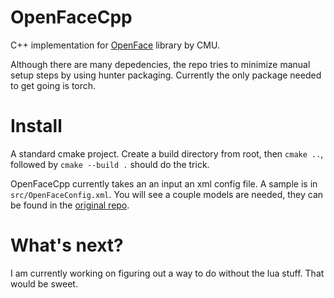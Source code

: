 # OpenFaceCpp
C++ implementation for [OpenFace](https://github.com/cmusatyalab/openface) library by CMU.  

Although there are many depedencies, the repo tries to minimize manual setup steps by using hunter packaging. Currently the only package needed to get going is torch.

# Install
A standard cmake project. Create a build directory from root, then `cmake ..`, followed by `cmake --build .` should do the trick. 

OpenFaceCpp currently takes an an input an xml config file. A sample is in `src/OpenFaceConfig.xml`. You will see a couple models are needed, they can be found in the [original repo](https://github.com/cmusatyalab/openface/blob/master/models/get-models.sh). 

# What's next? 
I am currently working on figuring out a way to do without the lua stuff. That would be sweet. 
